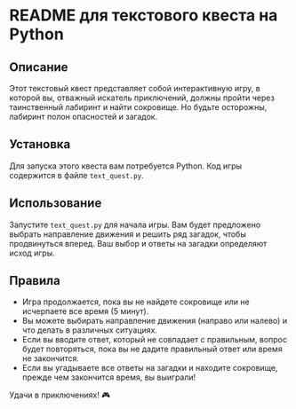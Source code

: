 # README для текстового квеста на Python

## Описание
Этот текстовый квест представляет собой интерактивную игру, в которой вы, отважный искатель приключений, должны пройти через таинственный лабиринт и найти сокровище. Но будьте осторожны, лабиринт полон опасностей и загадок.

## Установка
Для запуска этого квеста вам потребуется Python. Код игры содержится в файле `text_quest.py`.

## Использование
Запустите `text_quest.py` для начала игры. Вам будет предложено выбрать направление движения и решить ряд загадок, чтобы продвинуться вперед. Ваш выбор и ответы на загадки определяют исход игры.

## Правила
- Игра продолжается, пока вы не найдете сокровище или не исчерпаете все время (5 минут).
- Вы можете выбирать направление движения (направо или налево) и что делать в различных ситуациях.
- Если вы вводите ответ, который не совпадает с правильным, вопрос будет повторяться, пока вы не дадите правильный ответ или время не закончится.
- Если вы угадываете все ответы на загадки и находите сокровище, прежде чем закончится время, вы выиграли!

Удачи в приключениях! 🎮
